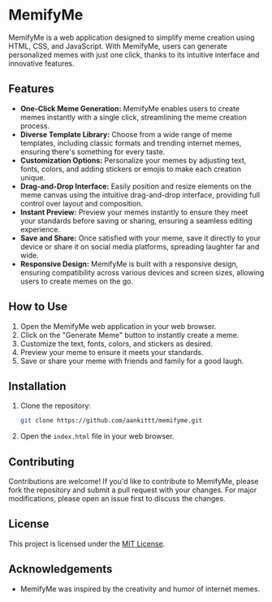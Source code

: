 # MemifyMe

MemifyMe is a web application designed to simplify meme creation using HTML, CSS, and JavaScript. With MemifyMe, users can generate personalized memes with just one click, thanks to its intuitive interface and innovative features.

## Features

- **One-Click Meme Generation:** MemifyMe enables users to create memes instantly with a single click, streamlining the meme creation process.
- **Diverse Template Library:** Choose from a wide range of meme templates, including classic formats and trending internet memes, ensuring there's something for every taste.
- **Customization Options:** Personalize your memes by adjusting text, fonts, colors, and adding stickers or emojis to make each creation unique.
- **Drag-and-Drop Interface:** Easily position and resize elements on the meme canvas using the intuitive drag-and-drop interface, providing full control over layout and composition.
- **Instant Preview:** Preview your memes instantly to ensure they meet your standards before saving or sharing, ensuring a seamless editing experience.
- **Save and Share:** Once satisfied with your meme, save it directly to your device or share it on social media platforms, spreading laughter far and wide.
- **Responsive Design:** MemifyMe is built with a responsive design, ensuring compatibility across various devices and screen sizes, allowing users to create memes on the go.

## How to Use

1. Open the MemifyMe web application in your web browser.
2. Click on the "Generate Meme" button to instantly create a meme.
3. Customize the text, fonts, colors, and stickers as desired.
4. Preview your meme to ensure it meets your standards.
5. Save or share your meme with friends and family for a good laugh.

## Installation

1. Clone the repository:

    ```bash
    git clone https://github.com/aankittt/memifyme.git
    ```

2. Open the `index.html` file in your web browser.

## Contributing

Contributions are welcome! If you'd like to contribute to MemifyMe, please fork the repository and submit a pull request with your changes. For major modifications, please open an issue first to discuss the changes.

## License

This project is licensed under the [MIT License](LICENSE).

## Acknowledgements

- MemifyMe was inspired by the creativity and humor of internet memes.
